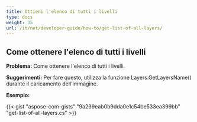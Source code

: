 ```yaml
---
title: Ottieni l'elenco di tutti i livelli
type: docs
weight: 35
url: /it/net/developer-guide/how-to/get-list-of-all-layers/
---
```


## **Come ottenere l'elenco di tutti i livelli**

**Problema:** Come ottenere l'elenco di tutti i livelli.

**Suggerimenti:** Per fare questo, utilizza la funzione Layers.GetLayersName() durante il caricamento dell'immagine.

**Esempio:**

{{< gist "aspose-com-gists" "9a239eab0b9dda0e1c54be533ea399bb" "get-list-of-all-layers.cs" >}}
